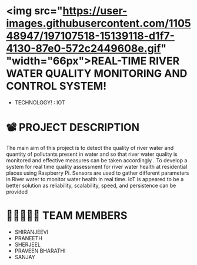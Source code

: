 #  <img src="https://user-images.githubusercontent.com/110548947/197107518-15139118-d1f7-4130-87e0-572c2449608e.gif" "width="66px">REAL-TIME RIVER WATER QUALITY MONITORING AND CONTROL SYSTEM!
- TECHNOLOGY!
 : IOT

# 📽️ PROJECT DESCRIPTION
The main aim of this project is to detect the quality of river water and quantity of pollutants present in water and so that river water quality is monitored and effective measures can be taken accordingly .
To develop a system for real time quality assessment for river water health at residential places using Raspberry Pi. 
Sensors are used to gather different parameters in River water to monitor water health in real time.
IoT is appeared to be a better solution as reliability, scalability, speed, and persistence can be provided

# 👨🏿‍🤝‍👨🏻 TEAM MEMBERS
* SHIRANJEEVI
* PRANEETH
* SHERJEEL
* PRAVEEN BHARATHI
* SANJAY
